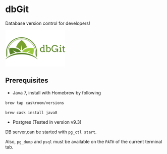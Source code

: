 # dbGit
Database version control for developers!

![dbGit Logo](https://github.com/mohamedanees6/dbGit/raw/master/src/main/resources/dbGit.png)

## Prerequisites

- Java 7, install with Homebrew by following

`brew tap caskroom/versions`

`brew cask install java8`

- Postgres (Tested in version v9.3)

DB server,can be started with `pg_ctl start`. 

Also, `pg_dump` and `psql` must be available on the `PATH` of the current terminal tab.



